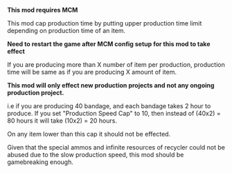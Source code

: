 **This mod requires MCM**

This mod cap production time by putting upper production time limit depending on production time of an item.

**Need to restart the game after MCM config setup for this mod to take effect**

If you are producing more than X number of item per production, production time will be same as if you are producing X amount of item.

**This mod will only effect new production projects and not any ongoing production project.**

i.e if you are producing 40 bandage, and each bandage takes 2 hour to produce.
If you set "Production Speed Cap" to 10, then instead of (40x2) = 80 hours it will take (10x2) = 20 hours.

On any item lower than this cap it should not be effected.

Given that the special ammos and infinite resources of recycler could not be abused due to the slow production speed, this mod should be gamebreaking enough.
